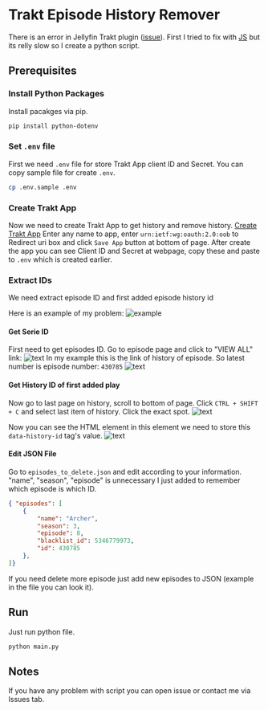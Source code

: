 # Trakt Episode History Remover

There is an error in Jellyfin Trakt plugin ([issue](https://github.com/jellyfin/jellyfin-plugin-trakt/issues/226)). First I tried to fix with [JS](https://github.com/jellyfin/jellyfin-plugin-trakt/issues/226#issuecomment-1971455192) but its relly slow so I create a python script.

## Prerequisites

### Install Python Packages

Install pacakges via pip.

```bash
pip install python-dotenv
```

### Set `.env` file

First we need `.env` file for store Trakt App client ID and Secret. You can copy sample file for create `.env`.

```bash
cp .env.sample .env
```

### Create Trakt App

Now we need to create Trakt App to get history and remove history. [Create Trakt App](https://trakt.tv/oauth/applications/new) Enter any name to app, enter `urn:ietf:wg:oauth:2.0:oob` to Redirect uri box and click `Save App` button at bottom of page. After create the app you can see Client ID and Secret at webpage, copy these and paste to `.env` which is created earlier.

### Extract IDs

We need extract episode ID and first added episode history id

Here is an example of my problem:
![example](https://babico.s-ul.eu/7qs6G472)

#### Get Serie ID

First need to get episodes ID. Go to episode page and click to "VIEW ALL" link:
![text](https://babico.s-ul.eu/aDbFZxuu)
In my example this is the link of history of episode. So latest number is episode number: `430785`
![text](https://babico.s-ul.eu/zoJcwxks)

#### Get History ID of first added play

Now go to last page on history, scroll to bottom of page. Click `CTRL + SHIFT + C` and select last item of history. Click the exact spot.
![text](https://babico.s-ul.eu/IiMIoIzR)

Now you can see the HTML element in this element we need to store this `data-history-id` tag's value.
![text](https://babico.s-ul.eu/ltmn99Sc)

#### Edit JSON File

Go to `episodes_to_delete.json` and edit according to your information. "name", "season", "episode" is unnecessary I just added to remember which episode is which ID.

```json
{ "episodes": [
    {
        "name": "Archer",
        "season": 3,
        "episode": 8,
        "blacklist_id": 5346779973,
        "id": 430785
    },
]}
```

If you need delete more episode just add new episodes to JSON (example in the file you can look it).

## Run

Just run python file.

```bash
python main.py
```

## Notes

If you have any problem with script you can open issue or contact me via Issues tab.
